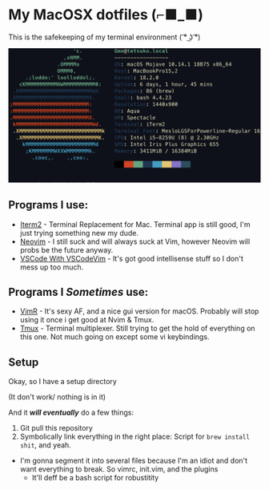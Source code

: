 # My MacOSX dotfiles (⌐■_■)

This is the safekeeping of my terminal environment ( ͡° ͜ʖ ͡°)


[sysinfo]: https://github.com/pineapplegiant/dotfiles/raw/master/neofetch1.png "Neofetch of my mac system"

![Neofetch information][sysinfo]



## Programs I use:
* [Iterm2](https://www.iterm2.com "Iterm's homepage") - Terminal Replacement for Mac. Terminal app is still good, I'm just trying something new my dude.
* [Neovim](https://neovim.io "NeoVim's Homepage") - I still suck and will always suck at Vim, however Neovim will probs be the future anyway.
* [VSCode With VSCodeVim](https://github.com/Microsoft/vscode "VSCode's github") - It's got good intellisense stuff so I don't mess up too much.

## Programs I _Sometimes_ use:
* [VimR](http://vimr.org "VimR's homepage") - It's sexy AF, and a nice gui version for macOS. Probably will stop using it once i get good at Nvim & Tmux.
* [Tmux](https://github.com/tmux/tmux/wiki "Tmux's") - Terminal multiplexer. Still trying to get the hold of everything on this one. Not much going on except some vi keybindings.

## Setup
Okay, so I have a setup directory

(It don't work/ nothing is in it)

And it ***will eventually*** do a few things:
1) Git pull this repository
2) Symbolically link everything in the right place: Script for `brew install shit`, and yeah.
* I'm gonna segment it into several files because I'm an idiot and don't want everything to break. So vimrc, init.vim, and the plugins 
    * It'll deff be a bash script for robustitity


